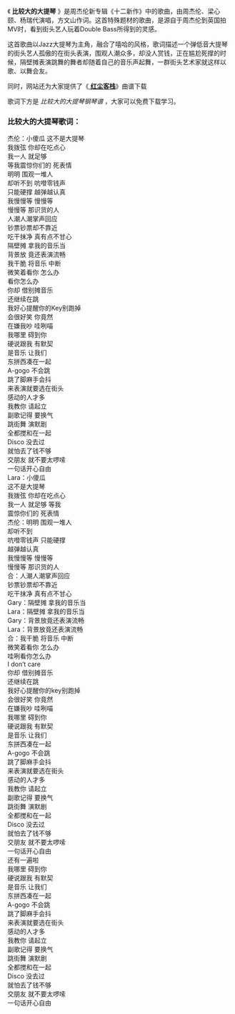 

《 **比较大的大提琴**
》是周杰伦新专辑《十二新作》中的歌曲，由周杰伦、梁心颐、杨瑞代演唱，方文山作词。这首特殊题材的歌曲，是源自于周杰伦到英国拍MV时，看到街头艺人玩着Double
Bass所得到的灵感。

这首歌曲以Jazz大提琴为主角，融合了嘻哈的风格，歌词描述一个弹低音大提琴的街头艺人孤傲的在街头表演，围观人潮众多，却没人赏钱，正在尴尬死撑的时候，隔壁摊表演跳舞的舞者却随着自己的音乐声起舞，一群街头艺术家就这样以歌、以舞会友。

同时，网站还为大家提供了《[ **红尘客栈**](Music-1487-红尘客栈-周杰伦十二新作首播主打歌曲.html "红尘客栈")》曲谱下载

歌词下方是 _比较大的大提琴钢琴谱_ ，大家可以免费下载学习。

### 比较大的大提琴歌词：

杰伦：小傻瓜 这不是大提琴  
我拨弦 你却在吃点心  
我一人 就足够  
等我震惊你们的 死表情  
明明 围观一堆人  
却听不到 吭噔零钱声  
只能硬撑 越弹越认真  
我慢慢等 慢慢等  
慢慢等 那识货的人  
人潮人潮掌声回应  
钞票钞票却不靠近  
吃干抹净 真有点不甘心  
隔壁摊 拿我的音乐当  
背景放 竟还表演流畅  
我干脆 将音乐 中断  
微笑着看你 怎么办  
看你怎么办  
你却 借别摊音乐  
还继续在跳  
我好心提醒你的Key别跑掉  
会很好笑 你竟然  
在嫌我吵 哇咧喵  
我哪里 碍到你  
硬说跟我 有默契  
是音乐 让我们  
东拼西凑在一起  
A-gogo 不会跳  
跳了脚麻手会抖  
来表演就要选在街头  
感动的人才多  
我教你 请起立  
副歌记得 要换气  
跳街舞 演默剧  
全都搅和在一起  
Disco 没去过  
就怕去了钱不够  
交朋友 就不要太啰嗦  
一句话开心自由  
Lara：小傻瓜  
这不是大提琴  
我拨弦 你却在吃点心  
我一人 就足够 等我  
震惊你们的 死表情  
杰伦：明明 围观一堆人  
却听不到  
吭噔零钱声 只能硬撑  
越弹越认真  
我慢慢等 慢慢等  
慢慢等 那识货的人  
合：人潮人潮掌声回应  
钞票钞票却不靠近  
吃干抹净 真有点不甘心  
Gary：隔壁摊 拿我的音乐当  
Lara：隔壁摊 拿我的音乐当  
Gary：背景放竟还表演流畅  
Lara：背景放竟还表演流畅  
合：我干脆 将音乐 中断  
微笑着看你 怎么办  
哇咧看你怎么办  
I don’t care  
你却 借别摊音乐  
还继续在跳  
我好心提醒你的key别跑掉  
会很好笑 你竟然  
在嫌我吵 哇咧喵  
我哪里 碍到你  
硬说跟我 有默契  
是音乐 让我们  
东拼西凑在一起  
A-gogo 不会跳  
跳了脚麻手会抖  
来表演就要选在街头  
感动的人才多  
我教你 请起立  
副歌记得 要换气  
跳街舞 演默剧  
全都搅和在一起  
Disco 没去过  
就怕去了钱不够  
交朋友 就不要太啰嗦  
一句话开心自由  
还有一遍啦  
我哪里 碍到你  
硬说跟我 有默契  
是音乐 让我们  
东拼西凑在一起  
A-gogo 不会跳  
跳了脚麻手会抖  
来表演就要选在街头  
感动的人才多  
我教你 请起立  
副歌记得 要换气  
跳街舞 演默剧  
全都搅和在一起  
Disco 没去过  
就怕去了钱不够  
交朋友 就不要太啰嗦  
一句话开心自由


